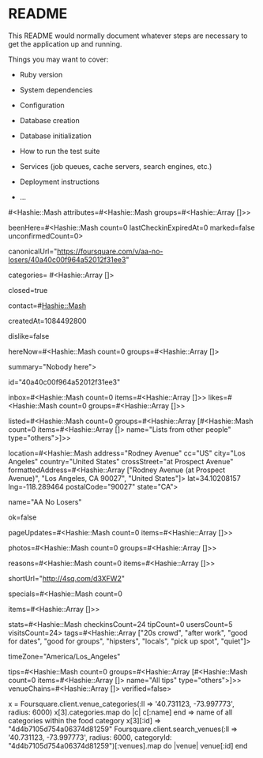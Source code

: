 # README

This README would normally document whatever steps are necessary to get the
application up and running.

Things you may want to cover:

* Ruby version

* System dependencies

* Configuration

* Database creation

* Database initialization

* How to run the test suite

* Services (job queues, cache servers, search engines, etc.)

* Deployment instructions

* ...


#<Hashie::Mash attributes=#<Hashie::Mash groups=#<Hashie::Array []>>

beenHere=#<Hashie::Mash count=0 lastCheckinExpiredAt=0 marked=false unconfirmedCount=0>

canonicalUrl="https://foursquare.com/v/aa-no-losers/40a40c00f964a52012f31ee3"

categories= #<Hashie::Array []>

closed=true

contact=#<Hashie::Mash>

createdAt=1084492800

dislike=false

hereNow=#<Hashie::Mash count=0 groups=#<Hashie::Array []>

summary="Nobody here">

id="40a40c00f964a52012f31ee3"

inbox=#<Hashie::Mash count=0 items=#<Hashie::Array []>>
likes=#<Hashie::Mash count=0 groups=#<Hashie::Array []>>

listed=#<Hashie::Mash count=0 groups=#<Hashie::Array [#<Hashie::Mash count=0 items=#<Hashie::Array []> name="Lists from other people" type="others">]>>

location=#<Hashie::Mash
  address="Rodney Avenue"
  cc="US"
  city="Los Angeles"
  country="United States"
  crossStreet="at Prospect Avenue"
  formattedAddress=#<Hashie::Array ["Rodney Avenue (at Prospect Avenue)", "Los Angeles, CA 90027", "United States"]>
  lat=34.10208157
  lng=-118.289464
  postalCode="90027"
  state="CA">

name="AA No Losers"

ok=false

pageUpdates=#<Hashie::Mash count=0 items=#<Hashie::Array []>>

photos=#<Hashie::Mash count=0 groups=#<Hashie::Array []>>

reasons=#<Hashie::Mash count=0 items=#<Hashie::Array []>>

shortUrl="http://4sq.com/d3XFW2"

specials=#<Hashie::Mash count=0

items=#<Hashie::Array []>>

stats=#<Hashie::Mash checkinsCount=24 tipCount=0 usersCount=5 visitsCount=24> tags=#<Hashie::Array ["20s crowd", "after work", "good for dates", "good for groups", "hipsters", "locals", "pick up spot", "quiet"]>

timeZone="America/Los_Angeles"

tips=#<Hashie::Mash count=0 groups=#<Hashie::Array [#<Hashie::Mash count=0 items=#<Hashie::Array []> name="All tips" type="others">]>> venueChains=#<Hashie::Array []> verified=false>


x = Foursquare.client.venue_categories(:ll => '40.731123, -73.997773', radius: 6000)
x[3].categories.map do |c|
    c[:name]
end
=> name of all categories within the food category
x[3][:id]
 => "4d4b7105d754a06374d81259"
 Foursquare.client.search_venues(:ll => '40.731123, -73.997773', radius: 6000, categoryId: "4d4b7105d754a06374d81259")[:venues].map do |venue|
     venue[:id]
 end
